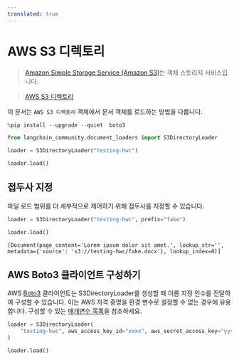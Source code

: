 ```yaml
---
translated: true
---
```


# AWS S3 디렉토리

>[Amazon Simple Storage Service (Amazon S3)](https://docs.aws.amazon.com/AmazonS3/latest/userguide/using-folders.html)는 객체 스토리지 서비스입니다.

>[AWS S3 디렉토리](https://docs.aws.amazon.com/AmazonS3/latest/userguide/using-folders.html)

이 문서는 `AWS S3 디렉토리` 객체에서 문서 객체를 로드하는 방법을 다룹니다.

```python
%pip install --upgrade --quiet  boto3
```

```python
from langchain_community.document_loaders import S3DirectoryLoader
```

```python
loader = S3DirectoryLoader("testing-hwc")
```

```python
loader.load()
```

## 접두사 지정

파일 로드 범위를 더 세부적으로 제어하기 위해 접두사를 지정할 수 있습니다.


```python
loader = S3DirectoryLoader("testing-hwc", prefix="fake")
```


```python
loader.load()
```


```output
[Document(page_content='Lorem ipsum dolor sit amet.', lookup_str='', metadata={'source': 's3://testing-hwc/fake.docx'}, lookup_index=0)]
```

## AWS Boto3 클라이언트 구성하기

AWS [Boto3](https://boto3.amazonaws.com/v1/documentation/api/latest/index.html) 클라이언트는 S3DirectoryLoader를 생성할 때 이름 지정 인수를 전달하여 구성할 수 있습니다.
이는 AWS 자격 증명을 환경 변수로 설정할 수 없는 경우에 유용합니다.
구성할 수 있는 [매개변수 목록](https://boto3.amazonaws.com/v1/documentation/api/latest/reference/core/session.html#boto3.session.Session)을 참조하세요.


```python
loader = S3DirectoryLoader(
    "testing-hwc", aws_access_key_id="xxxx", aws_secret_access_key="yyyy"
)
```


```python
loader.load()
```

